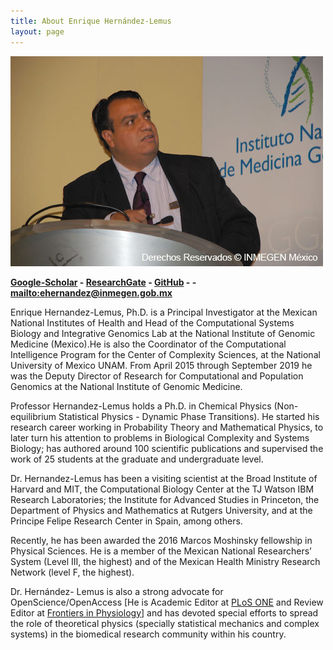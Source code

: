 ```yaml
---
title: About Enrique Hernández-Lemus
layout: page
---
```

![Enrique Hernandez PhD](/images/ehl.jpg)

__[Google-Scholar][A] - [ResearchGate][B] - [GitHub][C] - - <mailto:ehernandez@inmegen.gob.mx>__

Enrique Hernandez-Lemus, Ph.D. is a Principal Investigator at the Mexican National Institutes of Health and Head of the Computational Systems Biology and Integrative Genomics Lab at the National Institute of Genomic Medicine (Mexico).He is also the Coordinator of the Computational Intelligence Program for the Center of Complexity Sciences, at the National University of Mexico UNAM. From April 2015 through September 2019 he was the Deputy Director of Research for Computational and Population Genomics at the National Institute of Genomic Medicine.

Professor Hernandez-Lemus holds a Ph.D. in Chemical Physics (Non-equilibrium  Statistical Physics - Dynamic Phase Transitions). He started his research career working in Probability Theory and Mathematical Physics, to later turn his attention to problems in Biological Complexity and Systems Biology; has authored around 100 scientific publications and supervised the work of 25 students at the graduate and undergraduate level.

Dr. Hernandez-Lemus has been a visiting scientist at the Broad Institute of Harvard and MIT, the Computational Biology Center at the TJ Watson IBM Research Laboratories; the Institute for Advanced Studies in Princeton, the Department of Physics and Mathematics at Rutgers University, and at the Principe Felipe Research Center in Spain, among others.

Recently, he has been awarded the 2016 Marcos Moshinsky fellowship in Physical Sciences. He is a member of the Mexican National Researchers’ System (Level III, the highest) and of the Mexican Health Ministry Research Network (level F, the highest).

Dr. Hernández- Lemus is also a strong advocate for OpenScience/OpenAccess [He is Academic Editor at [PLoS ONE][1] and Review Editor at [Frontiers in Physiology][2]]  and has devoted special efforts to spread the role of theoretical physics (specially statistical mechanics and complex systems) in the biomedical research community within his country.  

[1]: http://www.plosone.org/
[2]: http://www.frontiersin.org/physiology

[A]: https://scholar.google.com.mx/citations?user=0Y6rf6YAAAAJ&hl
[B]: https://www.researchgate.net/profile/Enrique_Hernandez-Lemus
[C]: https://github.com/CSB-IG
